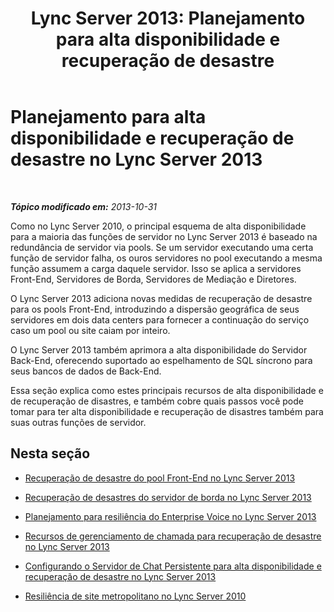 ﻿---
title: 'Lync Server 2013: Planejamento para alta disponibilidade e recuperação de desastre'
TOCTitle: Planejamento para alta disponibilidade e recuperação de desastre
ms:assetid: 15a72073-0336-45dd-b2a0-35e7522c6000
ms:mtpsurl: https://technet.microsoft.com/pt-br/library/JJ204703(v=OCS.15)
ms:contentKeyID: 49305983
ms.date: 05/19/2016
mtps_version: v=OCS.15
ms.translationtype: HT
---

# Planejamento para alta disponibilidade e recuperação de desastre no Lync Server 2013

 

_**Tópico modificado em:** 2013-10-31_

Como no Lync Server 2010, o principal esquema de alta disponibilidade para a maioria das funções de servidor no Lync Server 2013 é baseado na redundância de servidor via pools. Se um servidor executando uma certa função de servidor falha, os ouros servidores no pool executando a mesma função assumem a carga daquele servidor. Isso se aplica a servidores Front-End, Servidores de Borda, Servidores de Mediação e Diretores.

O Lync Server 2013 adiciona novas medidas de recuperação de desastre para os pools Front-End, introduzindo a dispersão geográfica de seus servidores em dois data centers para fornecer a continuação do serviço caso um pool ou site caiam por inteiro.

O Lync Server 2013 também aprimora a alta disponibilidade do Servidor Back-End, oferecendo suportado ao espelhamento de SQL síncrono para seus bancos de dados de Back-End.

Essa seção explica como estes principais recursos de alta disponibilidade e de recuperação de disastres, e também cobre quais passos você pode tomar para ter alta disponibilidade e recuperação de disastres também para suas outras funções de servidor.

## Nesta seção

  - [Recuperação de desastre do pool Front-End no Lync Server 2013](lync-server-2013-front-end-pool-disaster-recovery.md)

  - [Recuperação de desastres do servidor de borda no Lync Server 2013](lync-server-2013-edge-server-disaster-recovery.md)

  - [Planejamento para resiliência do Enterprise Voice no Lync Server 2013](lync-server-2013-planning-for-enterprise-voice-resiliency.md)

  - [Recursos de gerenciamento de chamada para recuperação de desastre no Lync Server 2013](lync-server-2013-call-management-features-for-disaster-recovery.md)

  - [Configurando o Servidor de Chat Persistente para alta disponibilidade e recuperação de desastre no Lync Server 2013](lync-server-2013-configuring-persistent-chat-server-for-high-availability-and-disaster-recovery.md)

  - [Resiliência de site metropolitano no Lync Server 2010](lync-server-2013-compatibility-with-lync-server-2010-metropolitan-site-resiliency.md)

